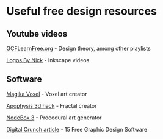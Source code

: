 # Useful free design resources

## Youtube videos

[GCFLearnFree.org](https://www.youtube.com/c/GcflearnfreeOrgplus/playlists "GCFLearnFree.org - Work skills and design") - Design theory, among other playlists

[Logos By Nick](https://www.youtube.com/c/LogosByNick/playlists "Logos By Nick - Inkscape tutorials") - Inkscape videos

## Software

[Magika Voxel](https://ephtracy.github.io/) - Voxel art creator

[Apophysis 3d hack](http://www.fractalforums.com/apophysis/apophysis-3d-hack/) - Fractal creator

[NodeBox 3](https://www.nodebox.net/node/) - Procedural art generator

[Digital Crunch article](https://digitalcruch.com/free-graphic-design-software/) - 15 Free Graphic Design Software
